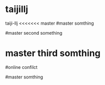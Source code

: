 # taijillj
taiji-llj
<<<<<<< master
#master somthing


#master second something

# master third somthing

#online confilct

#master somthing

